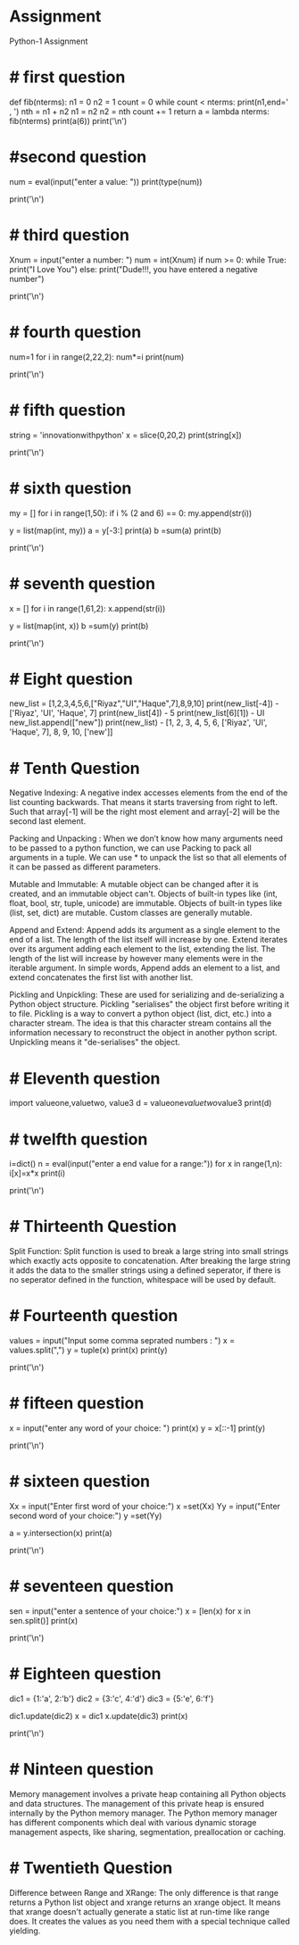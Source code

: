 # Assignment
Python-1 Assignment
# # first question
def fib(nterms):
n1 = 0
n2 = 1
count = 0
    while count < nterms:
       print(n1,end=' , ')
       nth = n1 + n2
       n1 = n2
       n2 = nth
       count += 1
    return
a = lambda nterms: fib(nterms)
print(a(6))
print('\n')

# #second question
num = eval(input("enter a value: "))
print(type(num))

print('\n')

# # third question
Xnum = input("enter a number: ")
num = int(Xnum)
if num >= 0:
    while True:
        print("I Love You")
else:
    print("Dude!!!, you have entered a negative number")

print('\n')

# # fourth question

num=1
for i in range(2,22,2):
    num*=i
print(num)


print('\n')

# # fifth question

string = 'innovationwithpython'
x = slice(0,20,2)
print(string[x])

print('\n')

# # sixth question

my = []
for i in range(1,50):
    if i % (2 and 6) == 0:
        my.append(str(i))

y = list(map(int, my))
a = y[-3:]
print(a)
b =sum(a)
print(b)

print('\n')

# # seventh question

x = []
for i in range(1,61,2):
     x.append(str(i))

y = list(map(int, x))
b =sum(y)
print(b)

print('\n')

# # Eight question
new_list = [1,2,3,4,5,6,["Riyaz","UI","Haque",7],8,9,10]
print(new_list[-4]) - ['Riyaz', 'UI', 'Haque', 7]
print(new_list[4]) - 5
print(new_list[6][1]) - UI
new_list.append(["new"])
print(new_list) - [1, 2, 3, 4, 5, 6, ['Riyaz', 'UI', 'Haque', 7], 8, 9, 10, ['new']]

# # Tenth Question
Negative Indexing: A negative index accesses elements from the end of the list counting backwards. That means it starts traversing from right to left. Such that array[-1] will be the right most element and array[-2] will be the second last element.

Packing and Unpacking : When we don’t know how many arguments need to be passed to a python function, we can use Packing to pack all arguments in a tuple. We can use * to unpack the list so that all elements of it can be passed as different parameters.

Mutable and Immutable: A mutable object can be changed after it is created, and an immutable object can't. Objects of built-in types like (int, float, bool, str, tuple, unicode) are immutable. Objects of built-in types like (list, set, dict) are mutable. Custom classes are generally mutable.

Append and Extend: Append adds its argument as a single element to the end of a list. The length of the list itself will increase by one. Extend iterates over its argument adding each element to the list, extending the list. The length of the list will increase by however many elements were in the iterable argument. In simple words, Append adds an element to a list, and extend concatenates the first list with another list.

Pickling and Unpickling: These are used for serializing and de-serializing a Python object structure. Pickling  "serialises" the object first before writing it to file. Pickling is a way to convert a python object (list, dict, etc.) into a character stream. The idea is that this character stream contains all the information necessary to reconstruct the object in another python script. Unpickling means it "de-serialises" the object.

# # Eleventh  question
import valueone,valuetwo, value3
d = valueone*valuetwo*value3
print(d)

# # twelfth  question

i=dict()
n = eval(input("enter a end value for a range:"))
for x in range(1,n):
    i[x]=x*x
print(i)

print('\n')
# # Thirteenth Question
Split Function: Split function is used to break a large string into small strings which exactly acts opposite to concatenation. After breaking the large string it adds the data to the smaller strings using a defined seperator, if there is no seperator defined in the function, whitespace will be used by default.

# # Fourteenth question

values = input("Input some comma seprated numbers : ")
x = values.split(",")
y = tuple(x)
print(x)
print(y)

print('\n')

# # fifteen question

x = input("enter any word of your choice: ")
print(x)
y = x[::-1]
print(y)

print('\n')

# # sixteen question

Xx = input("Enter first word of your choice:")
x =set(Xx)
Yy = input("Enter second word of your choice:")
y =set(Yy)

a = y.intersection(x)
print(a)

print('\n')

# # seventeen question


sen = input("enter a sentence of your choice:")
x = [len(x) for x in sen.split()]
print(x)

print('\n')

# # Eighteen question


dic1 = {1:'a', 2:'b'}
dic2 = {3:'c', 4:'d'}
dic3 = {5:'e', 6:'f'}

dic1.update(dic2)
x = dic1
x.update(dic3)
print(x)

print('\n')

# # Ninteen question

Memory management involves a private heap containing all Python objects and data structures. The management of this private heap is ensured internally by the Python memory manager. The Python memory manager has different components which deal with various dynamic storage management aspects, like sharing, segmentation, preallocation or caching.

# # Twentieth Question
Difference between Range and XRange: The only difference is that range returns a Python list object and xrange returns an xrange object. It means that xrange doesn't actually generate a static list at run-time like range does. It creates the values as you need them with a special technique called yielding.
